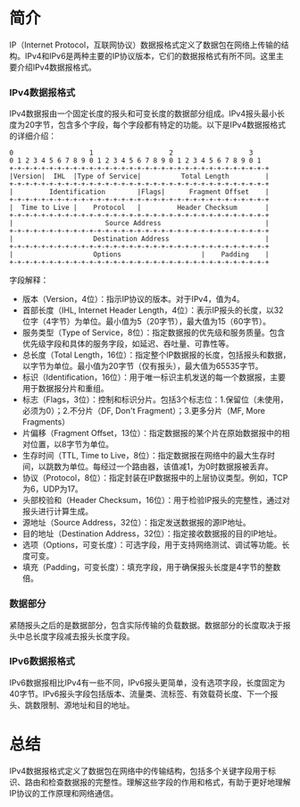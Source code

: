 # 简介

IP（Internet Protocol，互联网协议）数据报格式定义了数据包在网络上传输的结构。IPv4和IPv6是两种主要的IP协议版本，它们的数据报格式有所不同。这里主要介绍IPv4数据报格式。

### IPv4数据报格式

IPv4数据报由一个固定长度的报头和可变长度的数据部分组成。IPv4报头最小长度为20字节，包含多个字段，每个字段都有特定的功能。以下是IPv4数据报格式的详细介绍：

```plaintext
0                   1                   2                   3  
0 1 2 3 4 5 6 7 8 9 0 1 2 3 4 5 6 7 8 9 0 1 2 3 4 5 6 7 8 9 0 1  
+-+-+-+-+-+-+-+-+-+-+-+-+-+-+-+-+-+-+-+-+-+-+-+-+-+-+-+-+-+-+-+-+  
|Version|  IHL  |Type of Service|          Total Length         |  
+-+-+-+-+-+-+-+-+-+-+-+-+-+-+-+-+-+-+-+-+-+-+-+-+-+-+-+-+-+-+-+-+  
|         Identification        |Flags|      Fragment Offset    |  
+-+-+-+-+-+-+-+-+-+-+-+-+-+-+-+-+-+-+-+-+-+-+-+-+-+-+-+-+-+-+-+-+  
|  Time to Live |    Protocol   |         Header Checksum       |  
+-+-+-+-+-+-+-+-+-+-+-+-+-+-+-+-+-+-+-+-+-+-+-+-+-+-+-+-+-+-+-+-+  
|                       Source Address                          |  
+-+-+-+-+-+-+-+-+-+-+-+-+-+-+-+-+-+-+-+-+-+-+-+-+-+-+-+-+-+-+-+-+  
|                    Destination Address                        |  
+-+-+-+-+-+-+-+-+-+-+-+-+-+-+-+-+-+-+-+-+-+-+-+-+-+-+-+-+-+-+-+-+  
|                    Options                    |    Padding    |  
+-+-+-+-+-+-+-+-+-+-+-+-+-+-+-+-+-+-+-+-+-+-+-+-+-+-+-+-+-+-+-+-+  
```

字段解释：
- 版本（Version，4位）：指示IP协议的版本。对于IPv4，值为4。
- 首部长度（IHL, Internet Header Length，4位）：表示IP报头的长度，以32位字（4字节）为单位。最小值为5（20字节），最大值为15（60字节）。
- 服务类型（Type of Service，8位）：指定数据报的优先级和服务质量。包含优先级字段和具体的服务字段，如延迟、吞吐量、可靠性等。
- 总长度（Total Length，16位）：指定整个IP数据报的长度，包括报头和数据，以字节为单位。最小值为20字节（仅有报头），最大值为65535字节。
- 标识（Identification，16位）：用于唯一标识主机发送的每一个数据报，主要用于数据报分片和重组。
- 标志（Flags，3位）：控制和标识分片。包括3个标志位：1.保留位（未使用，必须为0）；2.不分片（DF, Don't Fragment）；3.更多分片（MF, More Fragments）
- 片偏移（Fragment Offset，13位）：指定数据报的某个片在原始数据报中的相对位置，以8字节为单位。
- 生存时间（TTL, Time to Live，8位）：指定数据报在网络中的最大生存时间，以跳数为单位。每经过一个路由器，该值减1，为0时数据报被丢弃。
- 协议（Protocol，8位）：指定封装在IP数据报中的上层协议类型。例如，TCP为6，UDP为17。
- 头部校验和（Header Checksum，16位）：用于检验IP报头的完整性，通过对报头进行计算生成。
- 源地址（Source Address，32位）：指定发送数据报的源IP地址。
- 目的地址（Destination Address，32位）：指定接收数据报的目的IP地址。
- 选项（Options，可变长度）：可选字段，用于支持网络测试、调试等功能。长度可变。
- 填充（Padding，可变长度）：填充字段，用于确保报头长度是4字节的整数倍。

### 数据部分

紧随报头之后的是数据部分，包含实际传输的负载数据。数据部分的长度取决于报头中总长度字段减去报头长度字段。

### IPv6数据报格式

IPv6数据报相比IPv4有一些不同，IPv6报头更简单，没有选项字段，长度固定为40字节。IPv6报头字段包括版本、流量类、流标签、有效载荷长度、下一个报头、跳数限制、源地址和目的地址。

# 总结

IPv4数据报格式定义了数据包在网络中的传输结构，包括多个关键字段用于标识、路由和检查数据报的完整性。理解这些字段的作用和格式，有助于更好地理解IP协议的工作原理和网络通信。
